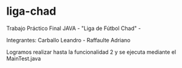 # liga-chad
Trabajo Práctico Final JAVA - "Liga de Fútbol Chad" -

Integrantes:
Carballo Leandro - Raffaulte Adriano

Logramos realizar hasta la funcionalidad 2 y se ejecuta mediante el MainTest.java
